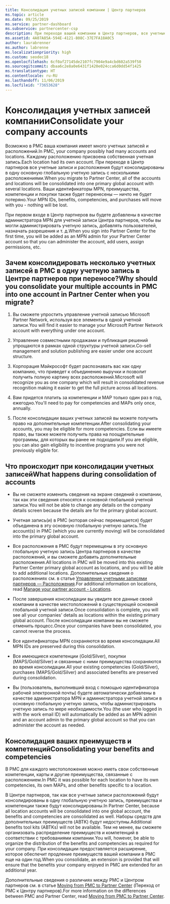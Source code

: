 ```yaml
---
title: Консолидация учетных записей компании | Центр партнеров
ms.topic: article
ms.date: 09/25/2019
ms.service: partner-dashboard
ms.subservice: partnercenter-csp
description: При переходе вашей компании в Центр партнеров, все учетные записи будут консолидированы в одну учетную запись
ms.assetid: 4A07A85A-594E-4121-808C-37E7FA18A0C5
author: laurabrenner
ms.author: labrenne
ms.localizationpriority: high
ms.custom: seodec18
ms.openlocfilehash: 6cf0af27145de2107fc7904e9a4cbd602a539f50
ms.sourcegitcommit: dbaa6c2e8a0e6431f1420e024cca6d0dd54f1425
ms.translationtype: HT
ms.contentlocale: ru-RU
ms.lasthandoff: 11/06/2019
ms.locfileid: "73653628"
---
```

# <a name="consolidate-your-company-accounts"></a><span data-ttu-id="6058a-103">Консолидация учетных записей компании</span><span class="sxs-lookup"><span data-stu-id="6058a-103">Consolidate your company accounts</span></span>

<span data-ttu-id="6058a-104">Возможно в PMC ваша компания имеет много учетных записей и расположений.</span><span class="sxs-lookup"><span data-stu-id="6058a-104">In PMC, your company possibly had many accounts and locations.</span></span> <span data-ttu-id="6058a-105">Каждому расположению присвоена собственная учетная запись.</span><span class="sxs-lookup"><span data-stu-id="6058a-105">Each location had its own account.</span></span> <span data-ttu-id="6058a-106">При переходе в Центр партнеров все учетные записи и расположения будут консолидированы в одну основную глобальную учетную запись с несколькими расположениями.</span><span class="sxs-lookup"><span data-stu-id="6058a-106">When you migrate to Partner Center, all of the accounts and locations will be consolidated into one primary global account with several locations.</span></span> <span data-ttu-id="6058a-107">Ваши идентификаторы MPN, преимущества, компетенции и покупки также будет перенесены — ничто не будет потеряно.</span><span class="sxs-lookup"><span data-stu-id="6058a-107">Your MPN IDs, benefits, competencies, and purchases will move with you - nothing will be lost.</span></span> 

<span data-ttu-id="6058a-108">При первом входе в Центр партнеров вы будете добавлены в качестве администратора MPN для учетной записи Центра партнеров, чтобы вы могли администрировать учетную запись, добавлять пользователей, назначать разрешения и т. д.</span><span class="sxs-lookup"><span data-stu-id="6058a-108">When you sign into Partner Center for the first time, you will be added as an MPN admin for your Partner Center account so that you can administer the account, add users, assign permissions, etc.</span></span> 

## <a name="why-should-you-consolidate-your-multiple-accounts-in-pmc-into-one-account-in-partner-center-when-you-migrate"></a><span data-ttu-id="6058a-109">Зачем консолидировать несколько учетных записей в PMC в одну учетную запись в Центре партнеров при переносе?</span><span class="sxs-lookup"><span data-stu-id="6058a-109">Why should you consolidate your multiple accounts in PMC into one account in Partner Center when you migrate?</span></span>

1. <span data-ttu-id="6058a-110">Вы сможете упростить управление учетной записью Microsoft Partner Network, используя все элементы в одной учетной записи.</span><span class="sxs-lookup"><span data-stu-id="6058a-110">You will find it easier to manage your Microsoft Partner Network account with everything under one account.</span></span>

2. <span data-ttu-id="6058a-111">Управление совместными продажами и публикация решений упрощаются в рамках одной структуры учетной записи.</span><span class="sxs-lookup"><span data-stu-id="6058a-111">Co-sell management and solution publishing are easier under one account structure.</span></span>

3. <span data-ttu-id="6058a-112">Корпорация Майкрософт будет распознавать вас как одну компанию, что приведет к объединению выручки и позволит получить полную картину всех расположений.</span><span class="sxs-lookup"><span data-stu-id="6058a-112">Microsoft will recognize you as one company which will result in consolidated revenue recognition making it easier to get the full picture across all locations.</span></span>  

4. <span data-ttu-id="6058a-113">Вам придется платить за компетенции и MAP только один раз в год, ежегодно.</span><span class="sxs-lookup"><span data-stu-id="6058a-113">You'll need to pay for competencies and MAPs only once, annually.</span></span>

5. <span data-ttu-id="6058a-114">После консолидации ваших учетных записей вы можете получить право на дополнительные компетенции.</span><span class="sxs-lookup"><span data-stu-id="6058a-114">After consolidating your accounts, you may be eligible for more competencies.</span></span> <span data-ttu-id="6058a-115">Если вы имеете право, вы также можете получить права на поощрительные программы, для которых вы ранее не подходили.</span><span class="sxs-lookup"><span data-stu-id="6058a-115">If you are eligible, you can also gain eligibility to incentive programs you were not previously eligible for.</span></span>


## <a name="what-happens-during-consolidation-of-accounts"></a><span data-ttu-id="6058a-116">Что происходит при консолидации учетных записей</span><span class="sxs-lookup"><span data-stu-id="6058a-116">What happens during consolidation of accounts</span></span>

- <span data-ttu-id="6058a-117">Вы не сможете изменить сведения на экране сведений о компании, так как эти сведения относятся к основной глобальной учетной записи.</span><span class="sxs-lookup"><span data-stu-id="6058a-117">You will not be able to change any details on the company details screen because the details are for the primary global account.</span></span> 

- <span data-ttu-id="6058a-118">Учетная запись(и) в PMC (которая сейчас перемещается) будет объединена в эту основную глобальную учетную запись.</span><span class="sxs-lookup"><span data-stu-id="6058a-118">The account(s) in PMC (which you are currently moving) will be consolidated into the primary global account.</span></span> 

- <span data-ttu-id="6058a-119">Все расположения в PMC будут перемещены в эту основную глобальную учетную запись Центра партнеров в качестве расположений, и вы сможете добавить дополнительные расположения.</span><span class="sxs-lookup"><span data-stu-id="6058a-119">All locations in PMC will be moved into this existing Partner Center primary global account as locations, and you will be able to add additional locations.</span></span> <span data-ttu-id="6058a-120">Дополнительные сведения о расположениях см. в статье [Управление учетными записями партнеров — Расположения](manage-locations.md).</span><span class="sxs-lookup"><span data-stu-id="6058a-120">For additional information on locations, read  [Manage your partner account - Locations](manage-locations.md).</span></span>

- <span data-ttu-id="6058a-121">После завершения консолидации вы увидите все данные своей компании в качестве местоположений в существующей основной глобальной учетной записи.</span><span class="sxs-lookup"><span data-stu-id="6058a-121">Once consolidation is complete, you will see all your companies' details as locations within the existing primary global account.</span></span> <span data-ttu-id="6058a-122">После консолидации компании вы не сможете отменить процесс.</span><span class="sxs-lookup"><span data-stu-id="6058a-122">Once your companies have been consolidated, you cannot reverse the process.</span></span>

- <span data-ttu-id="6058a-123">Все идентификаторы MPN сохраняются во время консолидации.</span><span class="sxs-lookup"><span data-stu-id="6058a-123">All MPN IDs are preserved during this consolidation.</span></span>

- <span data-ttu-id="6058a-124">Все имеющиеся компетенции (Gold/Silver), покупки (MAPS/Gold/Silver) и связанные с ними преимущества сохраняются во время консолидации.</span><span class="sxs-lookup"><span data-stu-id="6058a-124">All your existing competencies (Gold/Silver), purchases (MAPS/Gold/Silver) and associated benefits are preserved during consolidation.</span></span>

- <span data-ttu-id="6058a-125">Вы (пользователь, выполнивший вход с помощью идентификатора рабочей электронной почты) будете автоматически добавлены в качестве администратора MPN и администратора учетной записи в основную глобальную учетную запись, чтобы администрировать учетную запись по мере необходимости.</span><span class="sxs-lookup"><span data-stu-id="6058a-125">You (the user who logged in with the work email ID) will automatically be added as an MPN admin and an account admin to the primary global account so that you can administer the account as needed.</span></span> 


## <a name="consolidating-your-benefits-and-competencies"></a><span data-ttu-id="6058a-126">Консолидация ваших преимуществ и компетенций</span><span class="sxs-lookup"><span data-stu-id="6058a-126">Consolidating your benefits and competencies</span></span>

<span data-ttu-id="6058a-127">В PMC для каждого местоположения можно иметь свои собственные компетенции, карты и другие преимущества, связанные с расположением.</span><span class="sxs-lookup"><span data-stu-id="6058a-127">In PMC it was possible for each location to have its own competencies, its own MAPs, and other benefits specific to a location.</span></span>

<span data-ttu-id="6058a-128">В Центре партнеров, так как все учетные записи расположений будут консолидированы в одну глобальную учетную запись, преимущества и компетенции также будут консолидированы.</span><span class="sxs-lookup"><span data-stu-id="6058a-128">In Partner Center, because all location accounts will be consolidated into one global account, the benefits and competencies are consolidated as well.</span></span> <span data-ttu-id="6058a-129">Наборы средств для дополнительных преимуществ (ABTK) будут недоступны.</span><span class="sxs-lookup"><span data-stu-id="6058a-129">Additional benefits tool kits (ABTKs) will not be available.</span></span> <span data-ttu-id="6058a-130">Тем не менее, вы сможете организовать распределение преимуществ и компетенций в соответствии с требованиями компании.</span><span class="sxs-lookup"><span data-stu-id="6058a-130">You will, however, be able to organize the distribution of the benefits and competencies as required for your company.</span></span> <span data-ttu-id="6058a-131">При консолидации предоставляется расширение, которое обеспечит продление преимуществ вашей компании в PMC еще на один год.</span><span class="sxs-lookup"><span data-stu-id="6058a-131">When you consolidate, an extension is provided that will ensure that the benefits your company enjoyed in PMC are extended for an additional year.</span></span>

<span data-ttu-id="6058a-132">Дополнительные сведения о различиях между PMC и Центром партнеров см. в статье [Moving from PMC to Partner Center](guide-to-migration.md) (Переход от PMC к Центру партнеров).</span><span class="sxs-lookup"><span data-stu-id="6058a-132">For more information on the differences between PMC and Partner Center, read [Moving from PMC to Partner Center](guide-to-migration.md).</span></span>

